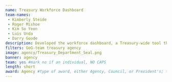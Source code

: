 ```yaml
---
name: Treasury Workforce Dashboard
team-names: 
 - Kimberly Steide
 - Roger Mishoe
 - Kim So Yeon
 - Luis Unda
 - Darry Goode
description: Developed the workforce dashboard, a Treasury-wide tool that standardizes data, identifies trends, and enables management to modernize the workforce. Their work allows for effective data analysis and visualization for both self-service and enterprise use within a single platform, creating a greater sense of transparency.
filters: GoG-team treasury agency
image: agency/Treasury_Department_Seal.png
banner: agency
team: yes #mark no if an individual, NO CAPS 
length: short
award: Agency #type of award, either Agency, Council, or President's; this is case sensitive so make sure to match the options listed exactly. This section generates the format of the card
---
```

